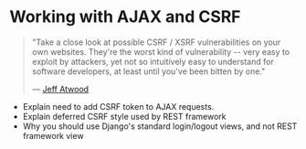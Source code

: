 # Working with AJAX and CSRF

> "Take a close look at possible CSRF / XSRF vulnerabilities on your own websites. They're the worst kind of vulnerability -- very easy to exploit by attackers, yet not so intuitively easy to understand for software developers, at least until you've been bitten by one."
>
>  &mdash; [Jeff Atwood][cite]

* Explain need to add CSRF token to AJAX requests.
* Explain deferred CSRF style used by REST framework
* Why you should use Django's standard login/logout views, and not REST framework view


[cite]: http://www.codinghorror.com/blog/2008/10/preventing-csrf-and-xsrf-attacks.html
